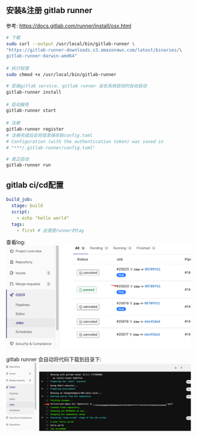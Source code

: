 ## 安装&注册 gitlab runner
参考: https://docs.gitlab.com/runner/install/osx.html

```bash
# 下载
sudo curl --output /usr/local/bin/gitlab-runner \
"https://gitlab-runner-downloads.s3.amazonaws.com/latest/binaries/\
gitlab-runner-darwin-amd64"

# 执行权限
sudo chmod +x /usr/local/bin/gitlab-runner
```

```bash
# 安装gitlab service, gitlab runner 会在系统启动时自动启动
gitlab-runner install

# 启动服务
gitlab-runner start

# 注册
gitlab-runner register
# 注册完成后会将信息保存到config.toml
# Configuration (with the authentication token) was saved in
# "***/.gitlab-runner/config.toml"
```

```bash
# 真正启动
gitlab-runner run
```

## gitlab ci/cd配置

```yaml
build_job:
  stage: build
  script:
    - echo "hello world"
  tags:
    - first # 这里是runner的tag
```

查看log:
![](rc/gitlab-log.png)

gitlab runner 会自动将代码下载到目录下:
![](rc/gitlab-log2.png)
